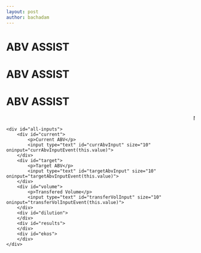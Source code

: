 ```yaml
---
layout: post
author: bachadam
---
```

<head>
  <meta charset="utf-8">
  <meta name="viewport" content="width=device-width, initial-scale=1.0">
  <title>🧚‍♀️</title>
  <link rel="preconnect" href="https://fonts.gstatic.com">
<link href="https://fonts.googleapis.com/css2?family=Russo+One&display=swap" rel="stylesheet">
<link rel="preconnect" href="https://fonts.gstatic.com">
<link href="https://fonts.googleapis.com/css2?family=Satisfy&display=swap" rel="stylesheet">

  <link src="{{ base.url | prepend: site.url }}/assets/css/abvStyle.css">
  <script src="../../p5.js"></script>
  <!-- <script src="../../addons/p5.sound.min.js"></script> -->
</head>

<body>
    <div id="wrap">
    <div id="title">
        <h1 id="titleText-0"> ABV ASSIST </h1>
        <div id="title-stack1">
            <h1 id="titleText-1"> ABV ASSIST </h1>
        </div>
        <div id="title-stack1">
            <h1 id="titleText-2"> ABV ASSIST </h1>
        </div>
        <!-- <h1 id="title-text1"> ABV ASSIST </h1>
        <h1 id="title-text2"> ABV ASSIST </h1> -->
        <marquee>Now you don't have to remember the Maths! </marquee>
    </div>

    <div id="all-inputs">
        <div id="current">
            <p>Current ABV</p>
            <input type="text" id="currAbvInput" size="10" oninput="currAbvInputEvent(this.value)">
        </div>
        <div id="target">
            <p>Target ABV</p>
            <input type="text" id="targetAbvInput" size="10" oninput="targetAbvInputEvent(this.value)">
        </div>
        <div id="volume">
            <p>Transfered Volume</p>
            <input type="text" id="transferVolInput" size="10" oninput="transferVolInputEvent(this.value)">
        </div>
        <div id="dilution">
        </div>
        <div id="results">
        </div>
        <div id="ekos">
        </div>
    </div>
</div>
</body>
<script src="{{ base.url | prepend: site.url }}/assets/js/20210222_abvAssist.js"></script>
